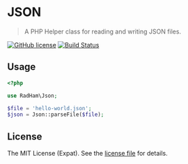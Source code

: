 JSON
====
> A PHP Helper class for reading and writing JSON files.

[![GitHub license][LICENSE BADGE]][LICENSE PAGE] [![Build Status][BUILD BADGE]][BUILD PAGE]

Usage
-----

```php
<?php

use RadHam\Json;

$file = 'hello-world.json';
$json = Json::parseFile($file);
```

License
-------
The MIT License (Expat). See the [license file](LICENSE) for details.

[BUILD BADGE]:https://travis-ci.org/radioactivehamster/json-file.svg?branch=master
[BUILD PAGE]: https://travis-ci.org/radioactivehamster/json-file
[LICENSE BADGE]: https://img.shields.io/github/license/radioactivehamster/json-file.svg
[LICENSE PAGE]: https://github.com/radioactivehamster/json-file/blob/master/LICENSE
